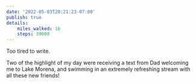 ```yaml
---
date: '2022-05-03T20:21:23-07:00'
publish: true
details:
    miles_walked: 16
    steps: 39000
---
```

Too tired to write. 


Two of the highlight of my day were receiving a text from Dad welcoming me to Lake Morena, and swimming in an extremely refreshing stream with all these new friends!